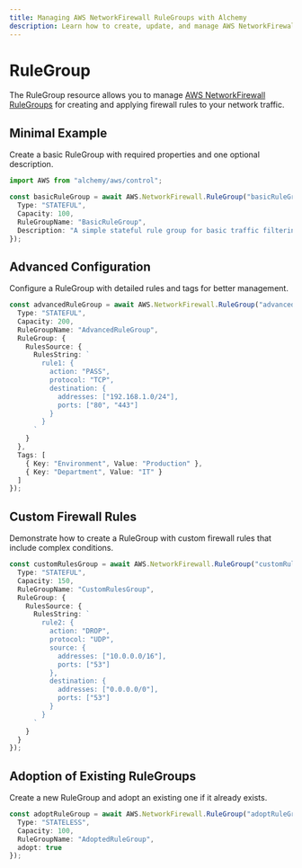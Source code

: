 ```yaml
---
title: Managing AWS NetworkFirewall RuleGroups with Alchemy
description: Learn how to create, update, and manage AWS NetworkFirewall RuleGroups using Alchemy Cloud Control.
---
```


# RuleGroup

The RuleGroup resource allows you to manage [AWS NetworkFirewall RuleGroups](https://docs.aws.amazon.com/networkfirewall/latest/userguide/) for creating and applying firewall rules to your network traffic.

## Minimal Example

Create a basic RuleGroup with required properties and one optional description.

```ts
import AWS from "alchemy/aws/control";

const basicRuleGroup = await AWS.NetworkFirewall.RuleGroup("basicRuleGroup", {
  Type: "STATEFUL",
  Capacity: 100,
  RuleGroupName: "BasicRuleGroup",
  Description: "A simple stateful rule group for basic traffic filtering."
});
```

## Advanced Configuration

Configure a RuleGroup with detailed rules and tags for better management.

```ts
const advancedRuleGroup = await AWS.NetworkFirewall.RuleGroup("advancedRuleGroup", {
  Type: "STATEFUL",
  Capacity: 200,
  RuleGroupName: "AdvancedRuleGroup",
  RuleGroup: {
    RulesSource: {
      RulesString: `
        rule1: {
          action: "PASS",
          protocol: "TCP",
          destination: {
            addresses: ["192.168.1.0/24"],
            ports: ["80", "443"]
          }
        }
      `
    }
  },
  Tags: [
    { Key: "Environment", Value: "Production" },
    { Key: "Department", Value: "IT" }
  ]
});
```

## Custom Firewall Rules

Demonstrate how to create a RuleGroup with custom firewall rules that include complex conditions.

```ts
const customRulesGroup = await AWS.NetworkFirewall.RuleGroup("customRulesGroup", {
  Type: "STATEFUL",
  Capacity: 150,
  RuleGroupName: "CustomRulesGroup",
  RuleGroup: {
    RulesSource: {
      RulesString: `
        rule2: {
          action: "DROP",
          protocol: "UDP",
          source: {
            addresses: ["10.0.0.0/16"],
            ports: ["53"]
          },
          destination: {
            addresses: ["0.0.0.0/0"],
            ports: ["53"]
          }
        }
      `
    }
  }
});
```

## Adoption of Existing RuleGroups

Create a new RuleGroup and adopt an existing one if it already exists.

```ts
const adoptRuleGroup = await AWS.NetworkFirewall.RuleGroup("adoptRuleGroup", {
  Type: "STATELESS",
  Capacity: 100,
  RuleGroupName: "AdoptedRuleGroup",
  adopt: true
});
```